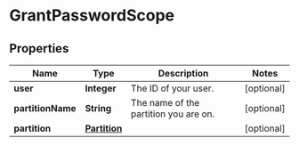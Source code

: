 
# GrantPasswordScope

## Properties
Name | Type | Description | Notes
------------ | ------------- | ------------- | -------------
**user** | **Integer** | The ID of your user. |  [optional]
**partitionName** | **String** | The name of the partition you are on. |  [optional]
**partition** | [**Partition**](Partition.md) |  |  [optional]



